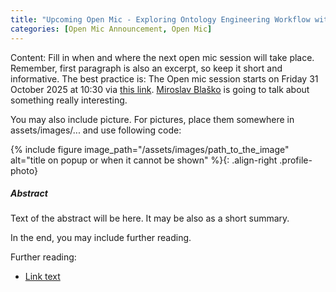 ```yaml
---
title: "Upcoming Open Mic - Exploring Ontology Engineering Workflow with TermIt and Other Tools"
categories: [Open Mic Announcement, Open Mic]
---
```



<!-- Naming convention: post MUST be named beginning with YEAR-MM-DD-title.MARKDOWN. Create a COPY of this file in _posts and rename it according to the convention. The date is not date of presentation, but date of publication of the announcement. The title in human readable form is put in the quotes to the title parameter in front matter  -->
<!-- Fixing content of this file:
  - [IF NOT RUNNING FROM GITHUB ACTION] replace all variables within this file surrounded by `${` `}`, example values are:
    - OPEN_MIC_SESSION_TITLE=`Debugging SPARQL queries`
    - OPEN_MIC_SESSION_DATE=`Friday 4 April 2023`
  - remove all comments from this file
-->


Content: Fill in when and where the next open mic session will take place. Remember, first paragraph is also an excerpt, so keep it short and informative.
The best practice is: The Open mic session starts on Friday 31 October 2025 at 10:30 via [this link](https://meet.jit.si/open-mic-kbss). [Miroslav Blaško](https://kbss.felk.cvut.cz/web/team#miroslav-blaško) is going to talk about something really interesting.

You may also include picture. For pictures, place them somewhere in assets/images/... and use following code:

{% include figure image_path="/assets/images/path_to_the_image" alt="title on popup or when it cannot be shown" %}{: .align-right .profile-photo}


##### Abstract

Text of the abstract will be here. It may be also as a short summary.

In the end, you may include further reading.

Further reading:
* [Link text](https://linkadre.ss)
